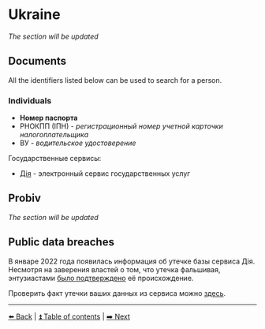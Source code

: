 # Ukraine

*The section will be updated*

## Documents

All the identifiers listed below can be used to search for a person.

### Individuals
- **Номер паспорта**
- РНОКПП (ІПН) - *регистрационный номер учетной карточки налогоплательщика*
- ВУ - *водительское удостоверение*

Государственные сервисы:
- [Дія](https://diia.gov.ua/) - электронный сервис государственных услуг

## Probiv

*The section will be updated*

## Public data breaches

В январе 2022 года появилась информация об утечке базы сервиса Дія. Несмотря на
заверения властей о том, что утечка фальшивая, энтузиастами
[было подтверждено](https://t.me/full_of_hatred/518) её происхождение.

Проверить факт утечки ваших данных из сервиса можно [здесь](https://haveiindb.xyz/check.html).

---

[⬅️ Back](./russia.md) | [⏫ Table of contents](../README.md) | [➡️ Next](./kazakhstan.md)
